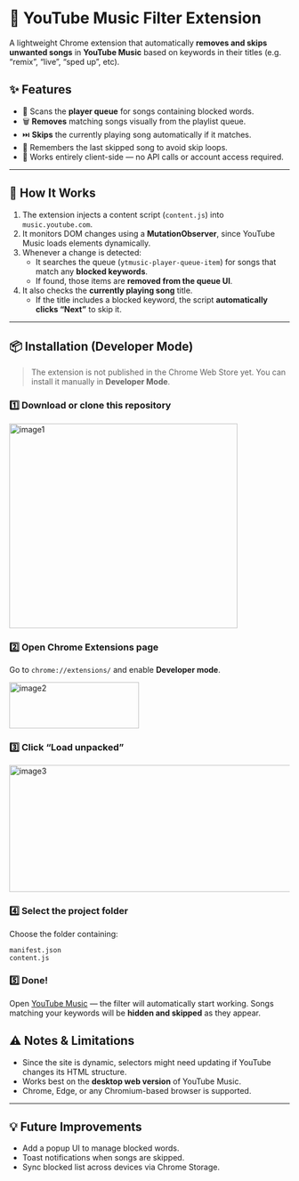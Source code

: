 ﻿

# 🎵 YouTube Music Filter Extension

A lightweight Chrome extension that automatically **removes and skips unwanted songs** in **YouTube Music** based on keywords in their titles (e.g. “remix”, “live”, “sped up”, etc).



## ✨ Features

- 🔎 Scans the **player queue** for songs containing blocked words.
- 🗑️ **Removes** matching songs visually from the playlist queue.
- ⏭️ **Skips** the currently playing song automatically if it matches.
- 🧠 Remembers the last skipped song to avoid skip loops.
- 🧩 Works entirely client-side — no API calls or account access required.

---

## 🧠 How It Works

1. The extension injects a content script (`content.js`) into `music.youtube.com`.
2. It monitors DOM changes using a **MutationObserver**, since YouTube Music loads elements dynamically.
3. Whenever a change is detected:
   - It searches the queue (`ytmusic-player-queue-item`) for songs that match any **blocked keywords**.
   - If found, those items are **removed from the queue UI**.
4. It also checks the **currently playing song** title.
   - If the title includes a blocked keyword, the script **automatically clicks “Next”** to skip it.




---

## 📦 Installation (Developer Mode)

> The extension is not published in the Chrome Web Store yet.
> You can install it manually in **Developer Mode**.

### 1️⃣ Download or clone this repository

<img width="410" height="368" alt="image1" src="https://github.com/user-attachments/assets/4ecbe608-65bc-40f2-b72d-2d9c9685db60" />

### 2️⃣ Open Chrome Extensions page

Go to `chrome://extensions/` and enable **Developer mode**.

<img width="233" height="83" alt="image2" src="https://github.com/user-attachments/assets/10922b96-e114-452e-abb2-cfb522dc5b9b" />

### 3️⃣ Click **“Load unpacked”**

<img width="709" height="228" alt="image3" src="https://github.com/user-attachments/assets/3782dd1c-a533-4574-959e-23f449702228" />

### 4️⃣ Select the project folder

Choose the folder containing:

```
manifest.json
content.js
```

### 5️⃣ Done!

Open [YouTube Music](https://music.youtube.com) — the filter will automatically start working.
Songs matching your keywords will be **hidden and skipped** as they appear.

## ⚠️ Notes & Limitations

* Since the site is dynamic, selectors might need updating if YouTube changes its HTML structure.
* Works best on the **desktop web version** of YouTube Music.
* Chrome, Edge, or any Chromium-based browser is supported.

---

## 💡 Future Improvements

* Add a popup UI to manage blocked words.
* Toast notifications when songs are skipped.
* Sync blocked list across devices via Chrome Storage.

